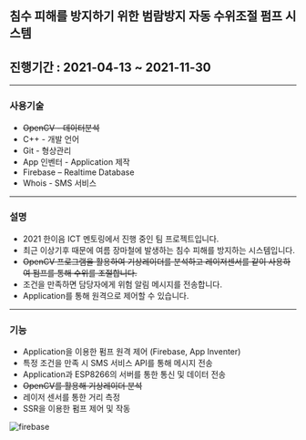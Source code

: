 ## 침수 피해를 방지하기 위한 범람방지 자동 수위조절 펌프 시스템
## 진행기간 : 2021-04-13 ~ 2021-11-30
---
### 사용기술
+ ~~OpenCV - 데이터분석~~
+ C++ - 개발 언어
+ Git - 형상관리
+ App 인벤터 - Application 제작
+ Firebase – Realtime Database
+ Whois - SMS 서비스
---
### 설명
+ 2021 한이음 ICT 멘토링에서 진행 중인 팀 프로젝트입니다.
+ 최근 이상기후 때문에 여름 장마철에 발생하는 침수 피해를 방지하는 시스템입니다.
+ ~~OpenCV 프로그램을 활용하여 기상레이더를 분석하고 레이저센서를 같이 사용하여 펌프를 통해 수위를 조절합니다.~~
+ 조건을 만족하면 담당자에게 위험 알림 메시지를 전송합니다.
+ Application를 통해 원격으로 제어할 수 있습니다.
---
### 기능
- Application을 이용한 펌프 원격 제어 (Firebase, App Inventer)
- 특정 조건을 만족 시 SMS 서비스 API를 통해 메시지 전송
- Application과 ESP8266의 서버를 통한 통신 및 데이터 전송
- ~~OpenCV를 활용해 기상레이더 분석~~
- 레이저 센서를 통한 거리 측정
- SSR을 이용한 펌프 제어 및 작동

![firebase](https://user-images.githubusercontent.com/58980007/145201309-c595c545-92a3-4254-a4de-32002bd83644.png)
<!--
**Park-Dong-Min/Park-Dong-Min** is a ✨ _special_ ✨ repository because its `README.md` (this file) appears on your GitHub profile.

Here are some ideas to get you started:

- 🔭 I’m currently working on ...
- 🌱 I’m currently learning ...
- 👯 I’m looking to collaborate on ...
- 🤔 I’m looking for help with ...
- 💬 Ask me about ...
- 📫 How to reach me: ...
- 😄 Pronouns: ...
- ⚡ Fun fact: ...
-->
